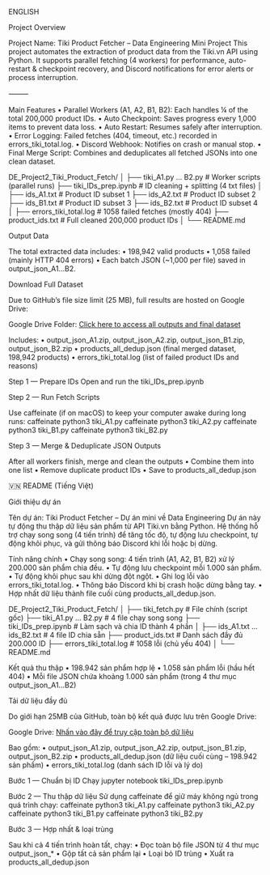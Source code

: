 ENGLISH 

Project Overview

Project Name: Tiki Product Fetcher – Data Engineering Mini Project
This project automates the extraction of product data from the Tiki.vn API using Python. It supports parallel fetching (4 workers) for performance, auto-restart & checkpoint recovery, and Discord notifications for error alerts or process interruption.

⸻

Main Features
	•	Parallel Workers (A1, A2, B1, B2): Each handles ¼ of the total 200,000 product IDs.
	•	Auto Checkpoint: Saves progress every 1,000 items to prevent data loss.
	•	Auto Restart: Resumes safely after interruption.
	•	Error Logging: Failed fetches (404, timeout, etc.) recorded in errors_tiki_total.log.
	•	Discord Webhook: Notifies on crash or manual stop.
	•	Final Merge Script: Combines and deduplicates all fetched JSONs into one clean dataset.

DE_Project2_Tiki_Product_Fetch/
│
├── tiki_A1.py ... B2.py       # Worker scripts (parallel runs)
├── tiki_IDs_prep.ipynb        # ID cleaning + splitting (4 txt files)
│
├── ids_A1.txt                 # Product ID subset 1
├── ids_A2.txt                 # Product ID subset 2
├── ids_B1.txt                 # Product ID subset 3
├── ids_B2.txt                 # Product ID subset 4
│
├── errors_tiki_total.log      # 1058 failed fetches (mostly 404)
├── product_ids.txt            # Full cleaned 200,000 product IDs
│
└── README.md

Output Data

The total extracted data includes:
	•	198,942 valid products
	•	1,058 failed (mainly HTTP 404 errors)
	•	Each batch JSON (~1,000 per file) saved in output_json_A1...B2.


Download Full Dataset

Due to GitHub’s file size limit (25 MB), full results are hosted on Google Drive:

Google Drive Folder:
[Click here to access all outputs and final dataset
](https://drive.google.com/drive/folders/1dkvPjuk56mEelXZhGILrZ1y0D5B4Xk38?usp=drive_link)

Includes:
	•	output_json_A1.zip, output_json_A2.zip, output_json_B1.zip, output_json_B2.zip
	•	products_all_dedup.json (final merged dataset, 198,942 products)
	•	errors_tiki_total.log (list of failed product IDs and reasons)

Step 1 — Prepare IDs
Open and run the tiki_IDs_prep.ipynb

Step 2 — Run Fetch Scripts

Use caffeinate (if on macOS) to keep your computer awake during long runs: 
caffeinate python3 tiki_A1.py
caffeinate python3 tiki_A2.py
caffeinate python3 tiki_B1.py
caffeinate python3 tiki_B2.py

Step 3 — Merge & Deduplicate JSON Outputs

After all workers finish, merge and clean the outputs
	•	Combine them into one list
	•	Remove duplicate product IDs
	•	Save to products_all_dedup.json


🇻🇳 README (Tiếng Việt)

Giới thiệu dự án

Tên dự án: Tiki Product Fetcher – Dự án mini về Data Engineering
Dự án này tự động thu thập dữ liệu sản phẩm từ API Tiki.vn bằng Python.
Hệ thống hỗ trợ chạy song song (4 tiến trình) để tăng tốc độ, tự động lưu checkpoint, tự động khôi phục, và gửi thông báo Discord khi lỗi hoặc bị dừng.

Tính năng chính
	•	Chạy song song: 4 tiến trình (A1, A2, B1, B2) xử lý 200.000 sản phẩm chia đều.
	•	Tự động lưu checkpoint mỗi 1.000 sản phẩm.
	•	Tự động khôi phục sau khi dừng đột ngột.
	•	Ghi log lỗi vào errors_tiki_total.log.
	•	Thông báo Discord khi bị crash hoặc dừng bằng tay.
	•	Hợp nhất dữ liệu thành file cuối cùng products_all_dedup.json.

DE_Project2_Tiki_Product_Fetch/
│
├── tiki_fetch.py              # File chính (script gốc)
├── tiki_A1.py ... B2.py       # 4 file chạy song song
├── tiki_IDs_prep.ipynb        # Làm sạch và chia ID thành 4 phần
│
├── ids_A1.txt ... ids_B2.txt  # 4 file ID chia sẵn
├── product_ids.txt            # Danh sách đầy đủ 200.000 ID
├── errors_tiki_total.log      # 1058 lỗi (chủ yếu 404)
│
└── README.md


Kết quả thu thập
	•	198.942 sản phẩm hợp lệ
	•	1.058 sản phẩm lỗi (hầu hết 404)
	•	Mỗi file JSON chứa khoảng 1.000 sản phẩm (trong 4 thư mục output_json_A1...B2)

Tải dữ liệu đầy đủ

Do giới hạn 25MB của GitHub, toàn bộ kết quả được lưu trên Google Drive:

Google Drive:
[Nhấn vào đây để truy cập toàn bộ dữ liệu
](https://drive.google.com/drive/folders/1dkvPjuk56mEelXZhGILrZ1y0D5B4Xk38?usp=drive_link)

Bao gồm:
	•	output_json_A1.zip, output_json_A2.zip, output_json_B1.zip, output_json_B2.zip
	•	products_all_dedup.json (dữ liệu cuối cùng – 198.942 sản phẩm)
	•	errors_tiki_total.log (danh sách ID lỗi và lý do)

Bước 1 — Chuẩn bị ID
Chạy jupyter notebook tiki_IDs_prep.ipynb

Bước 2 — Thu thập dữ liệu
Sử dụng caffeinate để giữ máy không ngủ trong quá trình chạy:
caffeinate python3 tiki_A1.py 
caffeinate python3 tiki_A2.py 
caffeinate python3 tiki_B1.py 
caffeinate python3 tiki_B2.py 

Bước 3 — Hợp nhất & loại trùng

Sau khi cả 4 tiến trình hoàn tất, chạy:
	•	Đọc toàn bộ file JSON từ 4 thư mục output_json_*
	•	Gộp tất cả sản phẩm lại
	•	Loại bỏ ID trùng
	•	Xuất ra products_all_dedup.json



  
